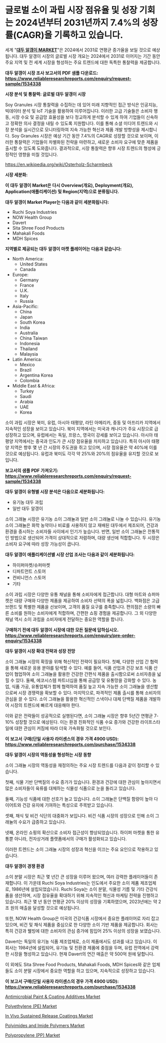 <p><h1>글로벌 소이 과립 시장 점유율 및 성장 기회는 2024년부터 2031년까지 7.4%의 성장률(CAGR)을 기록하고 있습니다.</h1></p><p>세계 "<strong><a href="https://www.reliableresearchreports.com/soy-granules-r1534338?utm_campaign=105&utm_medium=8&utm_source=Github&utm_content=ia&utm_term=15102024&utm_id=soy-granules">대두 알갱이 MARKET</a></strong>"은 2024에서 2031로 연평균 증가율을 보일 것으로 예상됩니다. 대두 알갱이 시장의 글로벌 시장 개요는 2024에서 2031로 이어지는 기간 동안 주요 지역 및 전 세계 시장을 형성하는 주요 트렌드에 대한 독특한 통찰력을 제공합니다.</p>
<p><strong>대두 알갱이 시장 조사 보고서의 PDF 샘플 다운로드: <a href="https://www.reliableresearchreports.com/enquiry/request-sample/1534338?utm_campaign=105&utm_medium=8&utm_source=Github&utm_content=ia&utm_term=15102024&utm_id=soy-granules">https://www.reliableresearchreports.com/enquiry/request-sample/1534338</a></strong></p>
<p><strong>시장 분석 및 통찰력: 글로벌 대두 알갱이 시장</strong></p>
<p><p>Soy Granules 시장 통찰력을 수집하는 데 있어 미래 지향적인 접근 방식은 인공지능, 빅데이터 분석 및 IoT 기술을 활용하여 이루어집니다. 이러한 고급 기술들은 소비자 행동, 시장 수요 및 공급망 효율성을 보다 정교하게 분석할 수 있게 하여 기업들이 신속하고 정확한 의사 결정을 내릴 수 있도록 지원합니다. 이를 통해 소셜 미디어 트렌드와 시장 분석을 실시간으로 모니터링하여 지속 가능한 혁신과 제품 개발 방향성을 제시합니다. Soy Granules 시장은 예상 기간 동안 7.4%의 CAGR로 성장할 것으로 보이며, 이러한 통찰력은 기업들이 차별화된 전략을 마련하고, 새로운 소비자 요구에 맞춘 제품을 출시할 수 있도록 도와줍니다. 결과적으로, 시장 통찰력은 향후 시장 트렌드의 형성에 긍정적인 영향을 미칠 것입니다.</p></p>
<p><a href="%7CAUTHORITHY_DOMAIN_URL%7C?utm_campaign=105&utm_medium=8&utm_source=Github&utm_content=ia&utm_term=15102024&utm_id=soy-granules">https://en.wikipedia.org/wiki/Osterholz-Scharmbeck</a></p>
<p><strong>시장 세분화:</strong></p>
<p><strong>이 대두 알갱이 Market은 다시 Overview(개요), Deployment(개요), Application(애플리케이션) 및 Region(지역)으로 분류됩니다.</strong></p>
<p><strong>대두 알갱이 Market Player는 다음과 같이 세분화됩니다:</strong></p>
<p><ul><li>Ruchi Soya Industries</li><li>NOW Health Group</li><li>Davert</li><li>Sita Shree Food Products</li><li>Mahakali Foods</li><li>MDH Spices</li></ul></p>
<p><strong>지역별로 제공되는 대두 알갱이 마켓 플레이어는 다음과 같습니다:</strong></p>
<p><ul>
    <li>
        North America:
        <ul>
            <li>United States</li>
            <li>Canada</li>
        </ul>
    </li>
    <li>
        Europe:
        <ul>
            <li>Germany</li>
            <li>France</li>
            <li>U.K.</li>
            <li>Italy</li>
            <li>Russia</li>
        </ul>
    </li>
    <li>
        Asia-Pacific:
        <ul>
            <li>China</li>
            <li>Japan</li>
            <li>South Korea</li>
            <li>India</li>
            <li>Australia</li>
            <li>China Taiwan</li>
            <li>Indonesia</li>
            <li>Thailand</li>
            <li>Malaysia</li>
        </ul>
    </li>
    <li>
        Latin America:
        <ul>
            <li>Mexico</li>
            <li>Brazil</li>
            <li>Argentina Korea</li>
            <li>Colombia</li>
        </ul>
    </li>
    <li>
        Middle East & Africa:
        <ul>
            <li>Turkey</li>
            <li>Saudi</li>
            <li>Arabia</li>
            <li>UAE</li>
            <li>Korea</li>
        </ul>
    </li>
    </ul></p>
<p><p>소이 과립 시장은 북미, 유럽, 아시아 태평양, 라틴 아메리카, 중동 및 아프리카 지역에서 지속적인 성장을 보이고 있습니다. 북미 지역에서는 미국과 캐나다가 주요 시장으로 급성장하고 있으며, 유럽에서는 독일, 프랑스, 영국이 강세를 보이고 있습니다. 아시아 태평양 지역에서는 중국과 인도가 큰 시장 점유율을 차지하고 있습니다. 특히 아시아 태평양 지역은 향후 몇 년 간 시장의 주도권을 쥐고 있으며, 시장 점유율은 약 40%에 이를 것으로 예상됩니다. 유럽과 북미도 각각 약 25%와 20%의 점유율을 유지할 것으로 보입니다.</p></p>
<p><strong>보고서의 샘플 PDF 가져오기: <a href="https://www.reliableresearchreports.com/enquiry/request-sample/1534338?utm_campaign=105&utm_medium=8&utm_source=Github&utm_content=ia&utm_term=15102024&utm_id=soy-granules">https://www.reliableresearchreports.com/enquiry/request-sample/1534338</a></strong></p>
<p><strong>대두 알갱이 유형별 시장 분석은 다음으로 세분화됩니다:</strong></p>
<p><ul><li>유기농 대두 과립</li><li>일반 대두 알갱이</li></ul></p>
<p><p>소이 그래뉼 시장은 유기농 소이 그래뉼과 일반 소이 그래뉼로 나눌 수 있습니다. 유기농 소이 그래뉼은 화학 농약이나 비료를 사용하지 않고 재배된 대두에서 제조되어, 건강과 환경을 중시하는 소비자들 사이에서 인기가 높습니다. 반면, 일반 소이 그래뉼은 전통적인 방법으로 생산되어 가격이 상대적으로 저렴하며, 대량 생산에 적합합니다. 두 시장은 소비자 요구에 따라 성장 가능성이 큽니다.</p></p>
<p><strong>대두 알갱이 애플리케이션별 시장 산업 조사는 다음과 같이 세분화됩니다:</strong></p>
<p><ul><li>하이퍼마켓/슈퍼마켓</li><li>디파트먼트 스토어</li><li>컨비니언스 스토어</li><li>기타</li></ul></p>
<p><p>소이 과립 시장은 다양한 유통 채널을 통해 소비자에게 접근합니다. 대형 마트와 슈퍼마켓은 대량 구매와 다양한 제품을 제공하여 소비자 선택의 폭을 넓힙니다. 백화점은 고급 브랜드 및 특별한 제품을 선보이며, 고객의 품질 요구를 충족합니다. 편의점은 소량의 빠른 소비를 원하는 소비자에게 적합하며, 간편한 쇼핑 경험을 제공합니다. 그 외 다양한 채널 역시 소이 과립을 소비자에게 전달하는 중요한 역할을 합니다.</p></p>
<p><strong>구매하기 전에 대두 알갱이 시장에 대한 모든 질문에 답하십시오. <a href="https://www.reliableresearchreports.com/enquiry/pre-order-enquiry/1534338?utm_campaign=105&utm_medium=8&utm_source=Github&utm_content=ia&utm_term=15102024&utm_id=soy-granules">https://www.reliableresearchreports.com/enquiry/pre-order-enquiry/1534338</a></strong></p>
<p><strong>대두 알갱이 시장 확대 전략과 성장 전망</strong></p>
<p><p>소이 그래뉼 시장의 확장을 위해 혁신적인 전략이 필요하다. 첫째, 다양한 산업 간 협력을 통해 새로운 응용 분야를 탐색할 수 있다. 예를 들어, 식품 산업과 건강 보조 식품 산업이 협업하여 소이 그래뉼을 활용한 건강한 간편식 제품을 출시함으로써 소비자층을 넓힐 수 있다. 둘째, 에코시스템 파트너십을 통해 공급망 및 유통망을 강화할 수 있다. 농업, 식품 가공, 유통업체가 함께 협력하여 품질 높고 지속 가능한 소이 그래뉼을 생산함으로써 시장 경쟁력을 확보할 수 있다. 마지막으로, 파격적인 제품 출시를 통해 소비자의 관심을 끌 수 있다. 소이 그래뉼을 활용한 혁신적인 스낵이나 대체 단백질 제품을 개발하여 시장의 트렌드에 빠르게 대응해야 한다.</p><p>이와 같은 전략들이 성공적으로 실행된다면, 소이 그래뉼 시장은 향후 5년간 연평균 7-10% 성장할 것으로 예상된다. 이는 환경 친화적인 식품 수요 증가와 건강한 라이프스타일에 대한 관심이 커짐에 따라 더욱 가속화될 것으로 보인다.</p></p>
<p><strong>이 보고서 구매(단일 사용자 라이센스의 경우 가격 4900 USD): <a href="https://www.reliableresearchreports.com/purchase/1534338?utm_campaign=105&utm_medium=8&utm_source=Github&utm_content=ia&utm_term=15102024&utm_id=soy-granules">https://www.reliableresearchreports.com/purchase/1534338</a></strong></p>
<p><strong>대두 알갱이 시장의 역동성을 형성하는 시장 동향</strong></p>
<p><p>소이 그래뉼 시장의 역동성을 재정의하는 주요 시장 트렌드를 다음과 같이 정리할 수 있습니다.</p><p>첫째, 식물 기반 단백질의 수요 증가가 있습니다. 환경과 건강에 대한 관심이 높아지면서 많은 소비자들이 육류를 대체하는 식물성 식품으로 눈을 돌리고 있습니다.</p><p>둘째, 기능성 식품에 대한 선호가 늘고 있습니다. 소이 그래뉼은 단백질 함량이 높아 다이어트와 건강 유지에 기여하는 특성으로 주목받고 있습니다.</p><p>셋째, 채식 및 비건 식단의 대중화가 보입니다. 비건 식품 시장의 성장으로 인해 소이 그래뉼의 수요가 급증하고 있습니다.</p><p>넷째, 온라인 쇼핑의 확산으로 소비자 접근성이 향상되었습니다. 하이퍼 마켓을 통한 유통뿐 아니라, 전자상거래 플랫폼에서의 구매가 활성화되고 있습니다. </p><p>이러한 트렌드는 소이 그래뉼 시장의 성장과 혁신을 이끄는 주요 요인으로 작용하고 있습니다.</p></p>
<p><strong>대두 알갱이 경쟁 환경</strong></p>
<p><p>소이 분말 시장은 최근 몇 년간 큰 성장을 이루어 왔으며, 여러 강력한 플레이어들이 존재합니다. 이 가운데 Ruchi Soya Industries는 인도에서 주요한 소이 제품 제조업체로, 1986년에 설립되었습니다. Ruchi Soya는 소이 분말, 식물성 기름 및 기타 건강식품을 생산하며, 시장 점유율을 확대하기 위해 지속적인 혁신과 마케팅 전략을 진행하고 있습니다. 최근 몇 년 동안 연평균 20% 이상의 성장을 기록하였으며, 2023년에는 약 2조 원의 매출을 달성할 것으로 예상됩니다.</p><p>또한, NOW Health Group은 미국의 건강식품 시장에서 중요한 플레이어로 자리 잡고 있으며, 비건 및 채식 제품을 중심으로 한 다양한 소이 기반 제품을 제공합니다. 회사는 특히 건강과 웰빙에 대한 소비자의 관심 증가에 힘입어 25% 이상의 성장을 보였습니다.</p><p>Davert는 독일의 유기농 식품 제조업체로, 소이 제품에서도 성과를 내고 있습니다. 이 회사는 1984년에 설립되어, 유기농 및 친환경 제품에 중점을 두며, 유럽 전역에서 강력한 시장을 형성하고 있습니다. 현재 Davert의 연간 매출은 약 500억 원에 달합니다.</p><p>이 외에도 Sita Shree Food Products, Mahakali Foods, MDH Spices와 같은 업체들도 소이 분말 시장에서 중요한 역할을 하고 있으며, 지속적으로 성장하고 있습니다.</p></p>
<p><strong>이 보고서 구매(단일 사용자 라이센스의 경우 가격 4900 USD): <a href="https://www.reliableresearchreports.com/purchase/1534338?utm_campaign=105&utm_medium=8&utm_source=Github&utm_content=ia&utm_term=15102024&utm_id=soy-granules">https://www.reliableresearchreports.com/purchase/1534338</a></strong></p>
<p><p><a href="https://github.com/RoseBoyd475/Market-Research-Report-List-1/blob/main/antimicrobial-paint-coating-additives-market.md?utm_campaign=105&utm_medium=8&utm_source=Github&utm_content=ia&utm_term=15102024&utm_id=soy-granules">Antimicrobial Paint & Coating Additives Market</a></p><p><a href="https://www.linkedin.com/pulse/polyethylene-pe-market-share-analysis-growth-trends-forecasts-twxme?trk=public_post_embed_feed-article-content&utm_campaign=105&utm_medium=8&utm_source=Github&utm_content=ia&utm_term=15102024&utm_id=soy-granules">Polyethylene (PE) Market</a></p><p><a href="https://github.com/JamesCox407/Market-Research-Report-List-1/blob/main/in-vivo-sustained-release-coatings-market.md?utm_campaign=105&utm_medium=8&utm_source=Github&utm_content=ia&utm_term=15102024&utm_id=soy-granules">In Vivo Sustained Release Coatings Market</a></p><p><a href="https://www.linkedin.com/pulse/global-perspectives-polyimides-imide-polymers-market-trends-svide?trk=public_post_embed_feed-article-content&utm_campaign=105&utm_medium=8&utm_source=Github&utm_content=ia&utm_term=15102024&utm_id=soy-granules">Polyimides and Imide Polymers Market</a></p><p><a href="https://www.linkedin.com/pulse/emerging-opportunities-challenges-global-polypropylene-t6tce?trk=public_post_embed_feed-article-content&utm_campaign=105&utm_medium=8&utm_source=Github&utm_content=ia&utm_term=15102024&utm_id=soy-granules">Polypropylene (PP) Market</a></p></p>